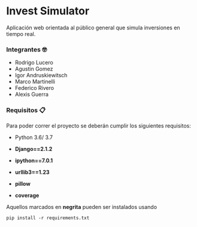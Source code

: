 # Invest Simulator

Aplicación web orientada al público general que simula inversiones en tiempo real.

### Integrantes 🤓

- Rodrigo Lucero
- Agustin Gomez
- Igor Andruskiewitsch
- Marco Martinelli
- Federico Rivero
- Alexis Guerra

### Requisitos 📋
Para poder correr el proyecto se deberán cumplir los siguientes requisitos:

- Python 3.6/ 3.7

- **Django==2.1.2**
- **ipython==7.0.1**
- **urllib3==1.23**
- **pillow**
- **coverage**

Aquellos marcados en **negrita** pueden ser instalados usando
```
pip install -r requirements.txt
```
